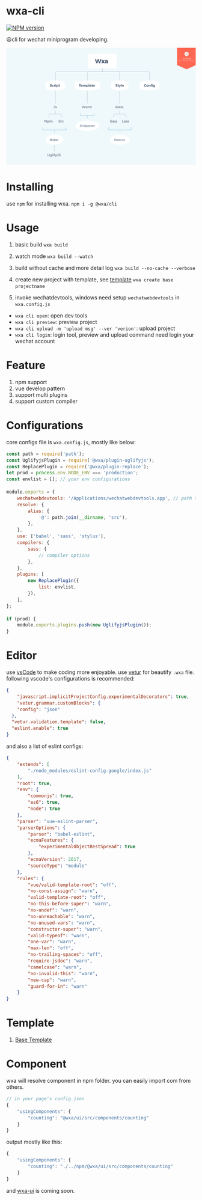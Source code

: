 # wxa-cli
[![NPM version](https://img.shields.io/npm/v/@wxa/cli.svg)](https://www.npmjs.com/package/@wxa/cli)

:smiley:cli for wechat miniprogram developing.

![mind-node](./xmind.PNG)

# Installing
use `npm` for installing wxa.
`npm i -g @wxa/cli`

# Usage
1. basic build
`wxa build`

2. watch mode
`wxa build --watch`

3. build without cache and more detail log
`wxa build --no-cache --verbose`

4. create new project with template, see [template](#Template)
`wxa create base projectname`

5. invoke wechatdevtools, windows need setup `wechatwebdevtools` in `wxa.config.js`
- `wxa cli open`: open dev tools
- `wxa cli preview`: preview project
- `wxa cli upload -m 'upload msg' --ver 'verion'`: upload project
- `wxa cli login`: login tool, preview and upload command need login your wechat account

# Feature
1. npm support
2. vue develop pattern
3. support multi plugins
4. support custom compiler

# Configurations

core configs file is `wxa.config.js`, mostly like below:

```javascript
const path = require('path');
const UglifyjsPlugin = require('@wxa/plugin-uglifyjs');
const ReplacePlugin = require('@wxa/plugin-replace');
let prod = process.env.NODE_ENV === 'production';
const envlist = []; // your env configurations

module.exports = {
    wechatwebdevtools: '/Applications/wechatwebdevtools.app', // path to your wechat dev tool
    resolve: {
        alias: {
            '@': path.join(__dirname, 'src'),
        },
    },
    use: ['babel', 'sass', 'stylus'],
    compilers: {
        sass: {
            // compiler options
        },
    },
    plugins: [
        new ReplacePlugin({
            list: envlist,
        }),
    ],
};

if (prod) {
    module.exports.plugins.push(new UglifyjsPlugin());
}

```

# Editor
use [vsCode](https://github.com/Microsoft/vscode) to make coding more enjoyable.
use [vetur](https://github.com/vuejs/vetur) for beautify `.wxa` file.
following vscode's configurations is recommended:
```json
{
    "javascript.implicitProjectConfig.experimentalDecorators": true,
    "vetur.grammar.customBlocks": {
    "config": "json"
  },
  "vetur.validation.template": false,
  "eslint.enable": true
}
```
and also a list of eslint configs:
```json
{
    "extends": [
        "./node_modules/eslint-config-google/index.js"
    ],
    "root": true,
    "env": {
        "commonjs": true,
        "es6": true,
        "node": true
    },
    "parser": "vue-eslint-parser",
    "parserOptions": {
        "parser": "babel-eslint",
        "ecmaFeatures": {
            "experimentalObjectRestSpread": true
        },
        "ecmaVersion": 2017,
        "sourceType": "module"
    },
    "rules": {
        "vue/valid-template-root": "off",
        "no-const-assign": "warn",
        "valid-template-root": "off",
        "no-this-before-super": "warn",
        "no-undef": "warn",
        "no-unreachable": "warn",
        "no-unused-vars": "warn",
        "constructor-super": "warn",
        "valid-typeof": "warn",
        "one-var": "warn",
        "max-len": "off",
        "no-trailing-spaces": "off",
        "require-jsdoc": "warn",
        "camelcase": "warn",
        "no-invalid-this": "warn",
        "new-cap": "warn",
        "guard-for-in": "warn"
    }
}
```

# Template
1. [Base Template](https://github.com/Genuifx/wxa-template-base)

# Component
wxa will resolve component in npm folder. you can easily import com from others.
```js
// in your page's config.json
{
    "usingComponents": {
        "counting": "@wxa/ui/src/components/counting"
    }
}
```
output mostly like this:
```js
{
    "usingComponents": {
        "counting": "./../npm/@wxa/ui/src/components/counting"
    }
}
```
and [wxa-ui](https://github.com/Genuifx/wxa-ui) is coming soon.
